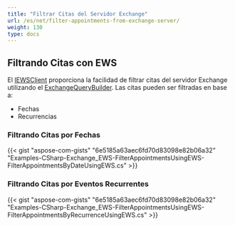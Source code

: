 ```yaml
---
title: "Filtrar Citas del Servidor Exchange"
url: /es/net/filter-appointments-from-exchange-server/
weight: 130
type: docs
---
```



## **Filtrando Citas con EWS**

El [IEWSClient](https://reference.aspose.com/email/net/aspose.email.clients.exchange.webservice/iewsclient/) proporciona la facilidad de filtrar citas del servidor Exchange utilizando el [ExchangeQueryBuilder](https://reference.aspose.com/email/net/aspose.email.clients.exchange/exchangequerybuilder/). Las citas pueden ser filtradas en base a:

- Fechas
- Recurrencias
  
### **Filtrando Citas por Fechas**

{{< gist "aspose-com-gists" "6e5185a63aec6fd70d83098e82b06a32" "Examples-CSharp-Exchange_EWS-FilterAppointmentsUsingEWS-FilterAppointmentsByDateUsingEWS.cs" >}}

### **Filtrando Citas por Eventos Recurrentes**

{{< gist "aspose-com-gists" "6e5185a63aec6fd70d83098e82b06a32" "Examples-CSharp-Exchange_EWS-FilterAppointmentsUsingEWS-FilterAppointmentsByRecurrenceUsingEWS.cs" >}}